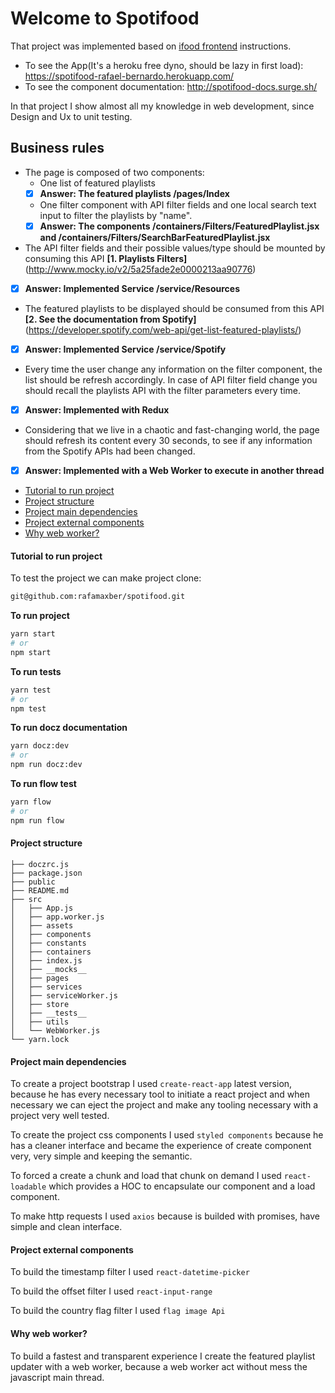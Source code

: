 # Welcome to Spotifood

That project was implemented based on [ifood frontend](https://github.com/ifood/ifood-frontend-test/blob/master/README.md) instructions.

* To see the App(It's a heroku free dyno, should be lazy in first load): https://spotifood-rafael-bernardo.herokuapp.com/
* To see the component documentation: http://spotifood-docs.surge.sh/

In that project I show almost all my knowledge in web development, since Design and Ux to unit testing.

## Business rules

* The page is composed of two components:
    * One list of featured playlists
    - [x] **Answer: The featured playlists /pages/Index**
    * One filter component with API filter fields and one local search text input to filter the playlists by "name".
    - [x] **Answer: The components /containers/Filters/FeaturedPlaylist.jsx and /containers/Filters/SearchBarFeaturedPlaylist.jsx**

* The API filter fields and their possible values/type should be mounted by consuming this API **[1. Playlists Filters]** (http://www.mocky.io/v2/5a25fade2e0000213aa90776)
- [x] **Answer: Implemented Service /service/Resources**

* The featured playlists to be displayed should be consumed from this API **[2. See the documentation from Spotify]** (https://developer.spotify.com/web-api/get-list-featured-playlists/)
- [x] **Answer: Implemented Service /service/Spotify**

* Every time the user change any information on the filter component, the list should be refresh accordingly. In case of API filter field change you should recall the playlists API with the filter parameters every time.
- [x] **Answer: Implemented with Redux**

* Considering that we live in a chaotic and fast-changing world, the page should refresh its content every 30 seconds, to see if any information from the Spotify APIs had been changed.
- [x] **Answer: Implemented with a Web Worker to execute in another thread**

* [Tutorial to run project](#tutorial-to-run-project)
* [Project structure](#project-structure)
* [Project main dependencies](#project-main-dependencies)
* [Project external components](#project-external-components)
* [Why web worker?](#why-web-worker?)

#### Tutorial to run project

To test the project we can make project clone:

```sh
git@github.com:rafamaxber/spotifood.git
```

**To run project**

```sh
yarn start
# or
npm start
```

**To run tests**

```sh
yarn test
# or
npm test
```

**To run docz documentation**

```sh
yarn docz:dev
# or
npm run docz:dev
```


**To run flow test**

```sh
yarn flow
# or
npm run flow
```

#### Project structure

```
├── doczrc.js
├── package.json
├── public
├── README.md
├── src
│   ├── App.js
│   ├── app.worker.js
│   ├── assets
│   ├── components
│   ├── constants
│   ├── containers
│   ├── index.js
│   ├── __mocks__
│   ├── pages
│   ├── services
│   ├── serviceWorker.js
│   ├── store
│   ├── __tests__
│   ├── utils
│   └── WebWorker.js
└── yarn.lock
```

#### Project main dependencies

To create a project bootstrap I used `create-react-app` latest version, because he has every necessary tool to initiate a react project and when necessary we can eject the project and make any tooling necessary with a project very well tested.

To create the project css components I used `styled components` because he has a cleaner interface and became the experience of create component very, very simple and keeping the semantic.

To forced a create a chunk and load that chunk on demand I used `react-loadable` which provides a HOC to encapsulate our component and a load component.

To make http requests I used `axios` because is builded with promises, have simple and clean interface.


#### Project external components

To build the timestamp filter I used `react-datetime-picker`

To build the offset filter I used `react-input-range`

To build the country flag filter I used `flag image Api`


#### Why web worker?

To build a fastest and transparent experience I create the featured playlist updater with a web worker, because a web worker act without mess the javascript main thread.
